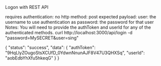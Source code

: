 Logon with REST API

requires authentication: no
http method: post
expected payload:
user: the username to use authentication as
password: the password for that user
Notes:
You will need to provide the authToken and userId for any of the authenticated methods.
curl http://localhost:3000/api/login
   -d "password=MySECRET&user=sing"

{
  "status": "success",
  "data": {
      "authToken": "9HqLlyZOugoStsXCUfD_0YdwnNnunAJF8V47U3QHXSq",
      "userId": "aobEdbYhXfu5hkeqG"
   }
}
